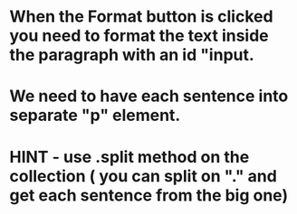# When the Format button is clicked you need to format the text inside the paragraph with an id "input.

# We need to have each sentence into separate "p" element.

# HINT - use .split method on the collection ( you can split on "." and get each sentence from the big one)
